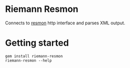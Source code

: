 # Riemann Resmon

Connects to [resmon](https://github.com/omniti-labs/resmon) http
interface and parses XML output.

# Getting started

```
gem install riemann-resmon
riemann-resmon --help
```
